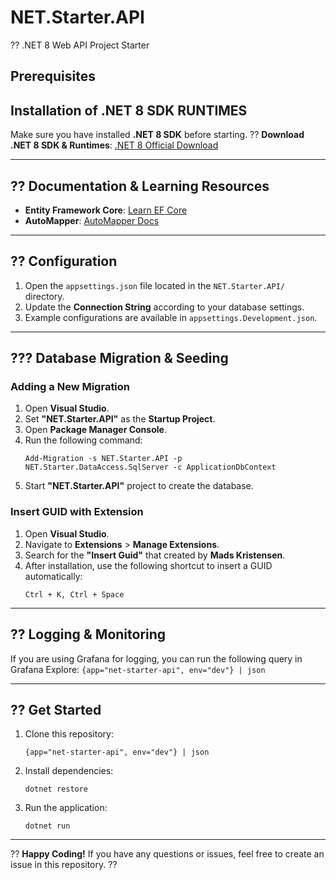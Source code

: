 # **NET.Starter.API**
?? .NET 8 Web API Project Starter

## **Prerequisites**
## Installation of .NET 8 SDK RUNTIMES
Make sure you have installed **.NET 8 SDK** before starting.
?? **Download .NET 8 SDK & Runtimes**:
[.NET 8 Official Download](https://dotnet.microsoft.com/en-us/download/dotnet/8.0)

---

## **?? Documentation & Learning Resources**
- **Entity Framework Core**: [Learn EF Core](https://www.learnentityframeworkcore.com/)
- **AutoMapper**: [AutoMapper Docs](https://automapper.org/)

---

## **?? Configuration**
1. Open the `appsettings.json` file located in the `NET.Starter.API/` directory.
2. Update the **Connection String** according to your database settings.
3. Example configurations are available in `appsettings.Development.json`.

---

## **??? Database Migration & Seeding**

### **Adding a New Migration**
1. Open **Visual Studio**.
2. Set **"NET.Starter.API"** as the **Startup Project**.
3. Open **Package Manager Console**.
4. Run the following command:
	```
	Add-Migration -s NET.Starter.API -p NET.Starter.DataAccess.SqlServer -c ApplicationDbContext
	```
5. Start **"NET.Starter.API"** project to create the database.

### Insert GUID with Extension
1. Open **Visual Studio**.
2. Navigate to **Extensions** > **Manage Extensions**.
3. Search for the **"Insert Guid"** that created by **Mads Kristensen**.
4. After installation, use the following shortcut to insert a GUID automatically:
	```
	Ctrl + K, Ctrl + Space
	```

---

## **?? Logging & Monitoring**
If you are using Grafana for logging, you can run the following query in Grafana Explore:
	```
	{app="net-starter-api", env="dev"} | json
	```

---

## **?? Get Started**
1. Clone this repository:
	```
	{app="net-starter-api", env="dev"} | json
	```
2. Install dependencies:
	```
	dotnet restore
	```
3. Run the application:
	```
	dotnet run
	```

---

?? **Happy Coding!**
If you have any questions or issues, feel free to create an issue in this repository. ??